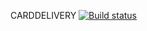 CARDDELIVERY
[![Build status](https://ci.appveyor.com/api/projects/status/6b8ar2g79p5vw84t?svg=true)](https://ci.appveyor.com/project/amaslov-QA/carddeliverynew)
